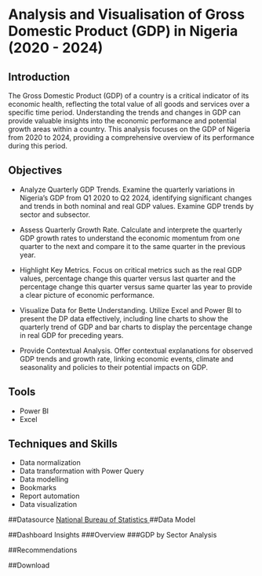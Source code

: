 # Analysis and Visualisation of Gross Domestic Product (GDP) in Nigeria (2020 - 2024)

## Introduction
The Gross Domestic Product (GDP) of a country is a critical indicator of its economic health, reflecting the total value of all goods and services over a specific time period. Understanding the trends and changes in GDP can provide valuable insights into the economic performance and potential growth areas within a country. This analysis focuses on the GDP of Nigeria from 2020 to 2024, providing a comprehensive overview of its performance during this period.

## Objectives

-	Analyze Quarterly GDP Trends. Examine the quarterly variations in Nigeria’s GDP from Q1 2020 to Q2 2024, identifying significant changes and trends in both nominal and real GDP values. Examine GDP trends by sector and subsector.
  
-	Assess Quarterly Growth Rate. Calculate and interprete the quarterly GDP growth rates to understand the economic momentum from one quarter to the next and compare it to the same quarter in the previous year.
  
-	Highlight Key Metrics.  Focus on critical metrics such as the real GDP values, percentage change this quarter versus last quarter and the percentage change this quarter versus same quarter las year to provide a clear picture of economic performance.
  
-	Visualize Data for Bette Understanding. Utilize Excel and Power BI to present the DP data effectively, including line charts to show the quarterly trend of GDP and bar charts to display the percentage change in real GDP for preceding years.
  
-	Provide Contextual Analysis. Offer contextual explanations for observed GDP trends and growth rate, linking economic events, climate and seasonality and policies to their potential impacts on GDP.

## Tools
- Power BI
- Excel
  
## Techniques and Skills
-	Data normalization
-	Data transformation with Power Query
-	Data modelling
-	Bookmarks
-	Report automation
-	Data visualization

##Datasource
<a href = "https://nigerianstat.gov.ng/elibrary/read/1241549"> National Bureau of Statistics </a>
##Data Model

##Dashboard Insights
###Overview
###GDP by Sector Analysis

##Recommendations

##Download


